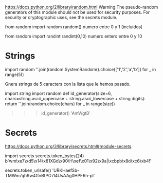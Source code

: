 https://docs.python.org/2/library/random.html
Warning The pseudo-random generators of this module should not be used for security purposes. For security or cryptographic uses, see the secrets module.


from random import random
random()
  numero entre 0 y 1 (incluídos)

from random import randint
randint(0,10)
  numero entero entre 0 y 10



# Strings
import random
''.join(random.SystemRandom().choice(['1','2','a','b']) for _ in range(5))

Gnera strings de 5 caracters con la lista que le hemos pasado.



import string
import random
def id_generator(size=6, chars=string.ascii_uppercase + string.ascii_lowercase + string.digits):
   return ''.join(random.choice(chars) for _ in range(size))

>>> id_generator()
'AmWgtB'


# Secrets
https://docs.python.org/3/library/secrets.html#module-secrets

import secrets
secrets.token_bytes(24)
b'wm\xe7\xd5\x14\x81XGd\x90\\H\xef\x01\x92\x9a|\xcbpb\x8d\xc6\xb4!'

secrets.token_urlsafe()
'URKHaefSb-TMWm7qh9w4GvBtPO7I4UsAAg0HPF6h-pI'
